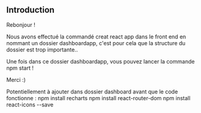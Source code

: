 

## Introduction



Rebonjour ! 


Nous avons effectué la commandé creat react app dans le front end en nommant un dossier dashboardapp, c'est pour cela que la structure du dossier est trop importante..


Une fois dans ce dossier dashboardapp, vous pouvez lancer la commande npm start !

Merci :) 






Potentiellement à ajouter dans dossier dashboard avant que le code fonctionne : 
npm install recharts
npm install react-router-dom
npm install react-icons --save
